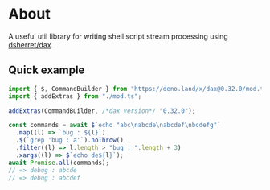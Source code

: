 # About

A useful util library for writing shell script stream processing using
[dsherret/dax](https://github.com/dsherret/dax).

## Quick example

```typescript
import { $, CommandBuilder } from "https://deno.land/x/dax@0.32.0/mod.ts";
import { addExtras } from "./mod.ts";

addExtras(CommandBuilder, /*dax version*/ "0.32.0");

const commands = await $`echo "abc\nabcde\nabcdef\nbcdefg"`
  .map((l) => `bug : ${l}`)
  .$(`grep 'bug : a'`).noThrow()
  .filter((l) => l.length > "bug : ".length + 3)
  .xargs((l) => $`echo de${l}`);
await Promise.all(commands);
// => debug : abcde
// => debug : abcdef
```
